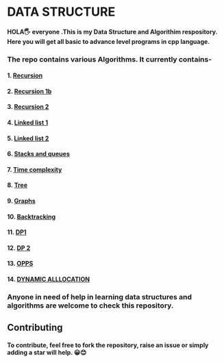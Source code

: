 # DATA STRUCTURE

#### HOLA🖐 everyone .This is my Data Structure and Algorithim respository. Here you will get all basic to advance level programs in cpp language.
### The repo contains various Algorithms. It currently contains-
#### 1. <a href="https://github.com/ravikr126/DATA-STRUCTURE/tree/master/Recursion%20-1">Recursion </a>
#### 2. <a href="https://github.com/ravikr126/DATA-STRUCTURE/tree/master/Recursion%201b">Recursion 1b<a> 
#### 3. <a href="https://github.com/ravikr126/DATA-STRUCTURE/tree/master/Recursion%20-2">Recursion 2</a>
#### 4. <a href="https://github.com/ravikr126/DATA-STRUCTURE/tree/master/LinkedList1">Linked list 1 </a>
#### 5. <a href ="https://github.com/ravikr126/DATA-STRUCTURE/tree/master/LinkedList2">Linked list 2</a>
#### 6. <a href="https://github.com/ravikr126/DATA-STRUCTURE/tree/master/STACK%20AND%20QUEUE">Stacks and queues </a>
#### 7. <a href="https://github.com/ravikr126/DATA-STRUCTURE/tree/master/TIME%20AND%20SPACE%20COMPLEXITY">Time complexity</a>
#### 8. <a href="https://github.com/ravikr126/DATA-STRUCTURE/tree/master/TREE">Tree</a>
#### 9. <a href="https://github.com/ravikr126/DATA-STRUCTURE/tree/master/Graphs">Graphs</a>
#### 10. <a href="https://github.com/ravikr126/DATA-STRUCTURE/tree/master/Backtracking">Backtracking </a>
#### 11. <a href="https://github.com/ravikr126/DATA-STRUCTURE/tree/master/DP%20(1D)">DP1</a>
#### 12. <a href="https://github.com/ravikr126/DATA-STRUCTURE/tree/master/DP%20(2D)">DP 2</a>
#### 13. <a href="https://github.com/ravikr126/DATA-STRUCTURE/tree/master/OOPS">OPPS </a>
#### 14. <a href ="https://github.com/ravikr126/DATA-STRUCTURE/tree/master/Dynamic%20Allocation">DYNAMIC ALLLOCATION</a>
### Anyone in need of help in learning data structures and algorithms are welcome to check this repository. 

## Contributing
#### To contribute, feel free to fork the repository, raise an issue or simply adding a star will help. 😀😊
